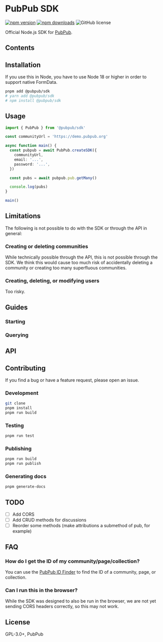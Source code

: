 # PubPub SDK

[![npm version](https://img.shields.io/npm/v/@pubpub/sdk.svg)](https://www.npmjs.com/package/@pubpub/sdk)
[![npm downloads](https://img.shields.io/npm/dm/@pubpub/sdk.svg)](https://www.npmjs.com/package/@pubpub/sdk)
![GitHub license](https://img.shields.io/github/license/pubpub/sdk)

Official Node.js SDK for [PubPub](https://pubpub.org/).

## Contents

## Installation

If you use this in Node, you have to use Node 18 or higher in order to support native FormData.

```bash
pnpm add @pubpub/sdk
# yarn add @pubpub/sdk
# npm install @pubpub/sdk
```

## Usage

```ts
import { PubPub } from '@pubpub/sdk'

const communityUrl = 'https://demo.pubpub.org'

async function main() {
  const pubpub = await PubPub.createSDK({
    communityUrl,
    email: '...',
    password: '...',
  })

  const pubs = await pubpub.pub.getMany()

  console.log(pubs)
}

main()
```

## Limitations

The following is not possible to do with the SDK or through the API in general:

### Creating or deleting communities

While technically possible through the API, this is not possible through the SDK.
We think this would cause too much risk of accidentally deleting a community or creating too many superfluous communities.

### Creating, deleting, or modifying users

Too risky.

## Guides

### Starting

### Querying

## API

## Contributing

If you find a bug or have a feature request, please open an issue.

### Development

```bash
git clone
pnpm install
pnpm run build
```

### Testing

```bash
pnpm run test
```

### Publishing

```bash
pnpm run build
pnpm run publish
```

### Generating docs

```bash
pnpm generate-docs
```

## TODO

- [ ] Add CORS
- [ ] Add CRUD methods for discussions
- [ ] Reorder some methods (make attributions a submethod of pub, for example)

## FAQ

### How do I get the ID of my community/page/collection?

You can use the [PubPub ID Finder](https://pubpub.tefkah.com/) to find the ID of a community, page, or collection.

### Can I run this in the browser?

While the SDK was designed to also be run in the browser, we are not yet sending CORS headers correctly, so this may not work.

## License

GPL-3.0+, PubPub
